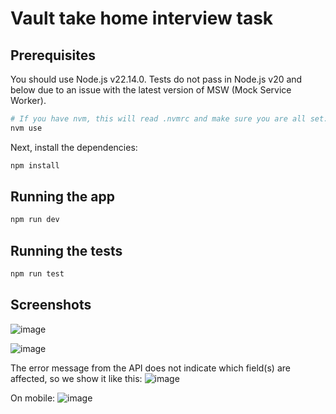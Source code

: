# Vault take home interview task

## Prerequisites

You should use Node.js v22.14.0. Tests do not pass in Node.js v20 and below due to an issue with the latest version of MSW (Mock Service Worker).

```bash
# If you have nvm, this will read .nvmrc and make sure you are all set:
nvm use
```

Next, install the dependencies:

```bash
npm install
```

## Running the app

```bash
npm run dev
```

## Running the tests

```bash
npm run test
```

## Screenshots

![image](https://github.com/user-attachments/assets/6f69319d-0f48-4a55-ac37-c0b34117c7de)

![image](https://github.com/user-attachments/assets/bd528bf2-7e81-4a96-b68f-3e6bf78dd908)

The error message from the API does not indicate which field(s) are affected, so we show it like this:
![image](https://github.com/user-attachments/assets/44a82a79-8952-46ba-a905-b6c984d9b456)

On mobile:
![image](https://github.com/user-attachments/assets/0453babe-8bfd-4cac-8419-0dc7a587d507)
